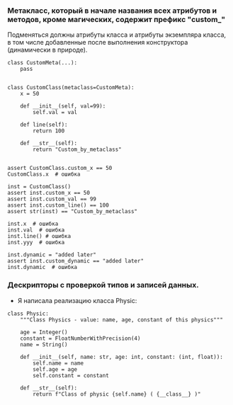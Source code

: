 ### Метакласс, который в начале названия всех атрибутов и методов, кроме магических, содержит префикс "custom_"
Подменяться должны атрибуты класса и атрибуты экземпляра класса, в том числе добавленные после выполнения конструктора (динамически в природе).

    class CustomMeta(...):
        pass


    class CustomClass(metaclass=CustomMeta):
        x = 50

        def __init__(self, val=99):
            self.val = val

        def line(self):
            return 100

        def __str__(self):
            return "Custom_by_metaclass"


    assert CustomClass.custom_x == 50
    CustomClass.x  # ошибка

    inst = CustomClass()
    assert inst.custom_x == 50
    assert inst.custom_val == 99
    assert inst.custom_line() == 100
    assert str(inst) == "Custom_by_metaclass"

    inst.x  # ошибка
    inst.val  # ошибка
    inst.line() # ошибка
    inst.yyy  # ошибка

    inst.dynamic = "added later"
    assert inst.custom_dynamic == "added later"
    inst.dynamic  # ошибка


### Дескрипторы с проверкой типов и записей данных.

- Я написала реализацию класса Physic: 
```commandline
class Physic:
    """Class Physics - value: name, age, constant of this physics"""

    age = Integer()
    constant = FloatNumberWithPrecision(4)
    name = String()

    def __init__(self, name: str, age: int, constant: (int, float)):
        self.name = name
        self.age = age
        self.constant = constant

    def __str__(self):
        return f"Class of physic {self.name} ( {__class__} )"
```